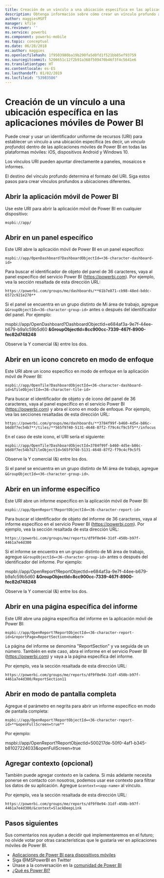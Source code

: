```yaml
---
title: Creación de un vínculo a una ubicación específica en las aplicaciones móviles de Power BI
description: Obtenga información sobre cómo crear un vínculo profundo a un panel, icono o informe específicos en la aplicación móvil de Power BI con un identificador uniforme de recursos (URI).
author: maggiesMSFT
manager: kfile
ms.reviewer: ''
ms.service: powerbi
ms.component: powerbi-mobile
ms.topic: conceptual
ms.date: 06/28/2018
ms.author: maggies
ms.openlocfilehash: 1f9503980ba19b290fa5d0fd1f521bb85ef93759
ms.sourcegitcommit: 5206651c12f2b91a368f509470b46f3f4c5641e6
ms.translationtype: HT
ms.contentlocale: es-ES
ms.lasthandoff: 01/02/2019
ms.locfileid: "53983586"
---
```

# <a name="create-a-link-to-a-specific-location-in-the-power-bi-mobile-apps"></a>Creación de un vínculo a una ubicación específica en las aplicaciones móviles de Power BI
Puede crear y usar un identificador uniforme de recursos (URI) para establecer un vínculo a una ubicación específica (es decir, un *vínculo profundo*) dentro de las aplicaciones móviles de Power BI en todas las plataformas móviles: iOS, dispositivos Android y Windows 10.

Los vínculos URI pueden apuntar directamente a paneles, mosaicos e informes.

El destino del vínculo profundo determina el formato del URI. Siga estos pasos para crear vínculos profundos a ubicaciones diferentes. 

## <a name="open-the-power-bi-mobile-app"></a>Abrir la aplicación móvil de Power BI
Use este URI para abrir la aplicación móvil de Power BI en cualquier dispositivo:

    mspbi://app/


## <a name="open-to-a-specific-dashboard"></a>Abrir en un panel específico
Este URI abre la aplicación móvil de Power BI en un panel específico:

    mspbi://app/OpenDashboard?DashboardObjectId=<36-character-dashboard-id>

Para buscar el identificador de objeto del panel de 36 caracteres, vaya al panel específico del servicio Power BI (https://powerbi.com). Por ejemplo, vea la sección resaltada de esta dirección URL:

`https://powerbi.com/groups/me/dashboards/**61b7e871-cb98-48ed-bddc-6572c921e270**`

Si el panel se encuentra en un grupo distinto de Mi área de trabajo, agregue `&GroupObjectId=<36-character-group-id>` antes o después del identificador del panel. Por ejemplo: 

mspbi://app/OpenDashboard?DashboardObjectId=e684af3a-9e7f-44ee-b679-b9a1c59b5d60 **&GroupObjectId=8cc900cc-7339-467f-8900-fec82d748248**

Observe la Y comercial (&) entre los dos.

## <a name="open-to-a-specific-tile-in-focus"></a>Abrir en un icono concreto en modo de enfoque
Este URI abre un icono específico en modo de enfoque en la aplicación móvil de Power BI:

    mspbi://app/OpenTile?DashboardObjectId=<36-character-dashboard-id>&TileObjectId=<36-character-tile-id>

Para buscar el identificador de objeto y de icono del panel de 36 caracteres, vaya al panel específico en el servicio Power BI (https://powerbi.com) y abra el icono en modo de enfoque. Por ejemplo, vea las secciones resaltadas de esta dirección URL:

`https://powerbi.com/groups/me/dashboards/**3784f99f-b460-4d5e-b86c-b6d8f7ec54b7**/tiles/**565f9740-5131-4648-87f2-f79c4cf9c5f5**/infocus`

En el caso de este icono, el URI sería el siguiente:

    mspbi://app/OpenTile?DashboardObjectId=3784f99f-b460-4d5e-b86c-b6d8f7ec54b7&TileObjectId=565f9740-5131-4648-87f2-f79c4cf9c5f5

Observe la Y comercial (&) entre los dos.

Si el panel se encuentra en un grupo distinto de Mi área de trabajo, agregue `&GroupObjectId=<36-character-group-id>`.

## <a name="open-to-a-specific-report"></a>Abrir en un informe específico
Este URI abre un informe específico en la aplicación móvil de Power BI:

    mspbi://app/OpenReport?ReportObjectId=<36-character-report-id>

Para buscar el identificador de objeto del informe de 36 caracteres, vaya al informe específico en el servicio Power BI (https://powerbi.com). Por ejemplo, vea la sección resaltada de esta dirección URL:

`https://powerbi.com/groups/me/reports/df9f0e94-31df-450b-b97f-4461a7e4d300`

Si el informe se encuentra en un grupo distinto de Mi área de trabajo, agregue `&GroupObjectId=<36-character-group-id>` antes o después del identificador del informe. Por ejemplo: 

mspbi://app/OpenReport?ReportObjectId=e684af3a-9e7f-44ee-b679-b9a1c59b5d60 **&GroupObjectId=8cc900cc-7339-467f-8900-fec82d748248**

Observe la Y comercial (&) entre los dos.

## <a name="open-to-a-specific-report-page"></a>Abrir en una página específica del informe
Este URI abre una página específica del informe en la aplicación móvil de Power BI:

    mspbi://app/OpenReport?ReportObjectId=<36-character-report-id>&reportPage=ReportSection<number>

La página del informe se denomina "ReportSection" y va seguida de un número. También en este caso, abra el informe en el servicio Power BI (https://powerbi.com) y vaya a la página específica del informe. 

Por ejemplo, vea la sección resaltada de esta dirección URL:

`https://powerbi.com/groups/me/reports/df9f0e94-31df-450b-b97f-4461a7e4d300/ReportSection11`

## <a name="open-in-full-screen-mode"></a>Abrir en modo de pantalla completa
Agregue el parámetro en negrita para abrir un informe específico en modo de pantalla completa:

    mspbi://app/OpenReport?ReportObjectId=<36-character-report-id>**&openFullScreen=true**

Por ejemplo: 

mspbi://app/OpenReport?ReportObjectId=500217de-50f0-4af1-b345-b81027224033&openFullScreen=true

## <a name="add-context-optional"></a>Agregar contexto (opcional)
También puede agregar contexto en la cadena. Si más adelante necesita ponerse en contacto con nosotros, podemos usar ese contexto para filtrar los datos de su aplicación. Agregue `&context=<app-name>` al vínculo.

Por ejemplo, vea la sección resaltada de esta dirección URL: 

`https://powerbi.com/groups/me/reports/df9f0e94-31df-450b-b97f-4461a7e4d300/&context=SlackDeepLink`

## <a name="next-steps"></a>Pasos siguientes
Sus comentarios nos ayudan a decidir qué implementaremos en el futuro; no olvide votar por otras características que le gustaría ver en aplicaciones móviles de Power BI. 

* [Aplicaciones de Power BI para dispositivos móviles](mobile-apps-for-mobile-devices.md)
* Siga @MSPowerBI en Twitter
* Únase a la conversación en la [comunidad de Power BI](http://community.powerbi.com/)
* [¿Qué es Power BI?](../../power-bi-overview.md)

